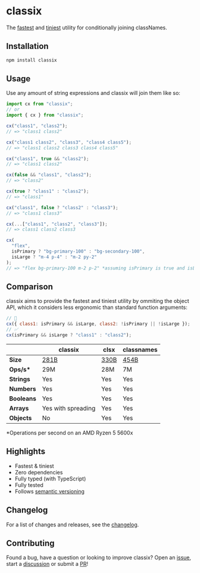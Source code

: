 # classix

The [fastest](#comparison) and [tiniest](#comparison) utility for conditionally joining classNames.

## Installation

```bash
npm install classix
```

## Usage

Use any amount of string expressions and classix will join them like so:

```js
import cx from "classix";
// or
import { cx } from "classix";

cx("class1", "class2");
// => "class1 class2"

cx("class1 class2", "class3", "class4 class5");
// => "class1 class2 class3 class4 class5"

cx("class1", true && "class2");
// => "class1 class2"

cx(false && "class1", "class2");
// => "class2"

cx(true ? "class1" : "class2");
// => "class1"

cx("class1", false ? "class2" : "class3");
// => "class1 class3"

cx(...["class1", "class2", "class3"]);
// => class1 class2 class3

cx(
  "flex",
  isPrimary ? "bg-primary-100" : "bg-secondary-100",
  isLarge ? "m-4 p-4" : "m-2 py-2"
);
// => "flex bg-primary-100 m-2 p-2" *assuming isPrimary is true and isLarge is false
```

## Comparison

classix aims to provide the fastest and tiniest utility by ommiting the object API, which it considers less ergonomic than standard function arguments:

```js
// 🚫
cx({ class1: isPrimary && isLarge, class2: !isPrimary || !isLarge });
// ✅
cx(isPrimary && isLarge ? "class1" : "class2");
```

|              | classix                                          | clsx                                          | classnames                                          |
| ------------ | ------------------------------------------------ | --------------------------------------------- | --------------------------------------------------- |
| **Size**     | [281B](https://bundlephobia.com/package/classix) | [330B](https://bundlephobia.com/package/clsx) | [454B](https://bundlephobia.com/package/classnames) |
| **Ops/s\***  | 29M                                              | 28M                                           | 7M                                                  |
| **Strings**  | Yes                                              | Yes                                           | Yes                                                 |
| **Numbers**  | Yes                                              | Yes                                           | Yes                                                 |
| **Booleans** | Yes                                              | Yes                                           | Yes                                                 |
| **Arrays**   | Yes with spreading                               | Yes                                           | Yes                                                 |
| **Objects**  | No                                               | Yes                                           | Yes                                                 |

\*Operations per second on an AMD Ryzen 5 5600x

## Highlights

- Fastest & tiniest
- Zero dependencies
- Fully typed (with TypeScript)
- Fully tested
- Follows [semantic versioning](https://semver.org/)

## Changelog

For a list of changes and releases, see the [changelog](https://github.com/alexnault/classix/releases).

## Contributing

Found a bug, have a question or looking to improve classix? Open an [issue](https://github.com/alexnault/classix/issues/new), start a [discussion](https://github.com/alexnault/classix/discussions/new) or submit a [PR](https://github.com/alexnault/classix/fork)!
